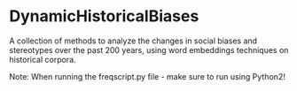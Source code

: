 # DynamicHistoricalBiases

A collection of methods to analyze the changes in social biases and stereotypes over the past 200 years, using word embeddings techniques on historical corpora.

Note: When running the freqscript.py file - make sure to run using Python2!

